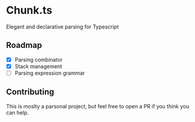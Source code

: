 # Chunk.ts

Elegant and declarative parsing for Typescript

## Roadmap

- [x] Parsing combinator
- [x] Stack management
- [ ] Parsing expression grammar

## Contributing

This is moslty a parsonal project, but feel free to open a PR if you think you can help.
